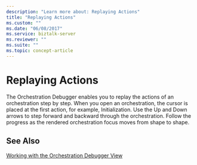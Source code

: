 ```yaml
---
description: "Learn more about: Replaying Actions"
title: "Replaying Actions"
ms.custom: ""
ms.date: "06/08/2017"
ms.service: biztalk-server
ms.reviewer: ""
ms.suite: ""
ms.topic: concept-article
---
```

# Replaying Actions
The Orchestration Debugger enables you to replay the actions of an orchestration step by step. When you open an orchestration, the cursor is placed at the first action, for example, Initialization. Use the Up and Down arrows to step forward and backward through the orchestration. Follow the progress as the rendered orchestration focus moves from shape to shape.  
  
## See Also  
 [Working with the Orchestration Debugger View](../core/working-with-the-orchestration-debugger-view.md)
